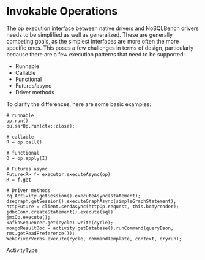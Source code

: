 # Invokable Operations

The op execution interface between native drivers and NoSQLBench
drivers needs to be simplified as well as generalized. These are
generally competing goals, as the simplest interfaces are more often
the more specific ones.  This poses a few challenges in terms of
design, particularly because there are a few execution patterns that
need to be supported:


- Runnable
- Callable
- Functional
- Futures/async
- Driver methods

To clarify the differences, here are some basic examples:

    # runnable
    op.run()
    pulsarOp.run(ctx::close);

    # callable
    R = op.call()

    # functional
    O = op.apply(I)

    # Futures async
    Future<R> f= executor.executeAsync(op)
    R = f.get

    # Driver methods
    cqlActivity.getSession().executeAsync(statement);
    dsegraph.getSession().executeGraphAsync(simpleGraphStatement);
    httpFuture = client.sendAsync(httpOp.request, this.bodyreader);
    jdbcConn.createStatement().execute(sql)
    jmxOp.execute();
    kafkaSequencer.get(cycle).write(cycle);
    mongoResultDoc = activity.getDatabase().runCommand(queryBson, rms.getReadPreference());
    WebDriverVerbs.execute(cycle, commandTemplate, context, dryrun);


ActivityType<A extends Activity>


